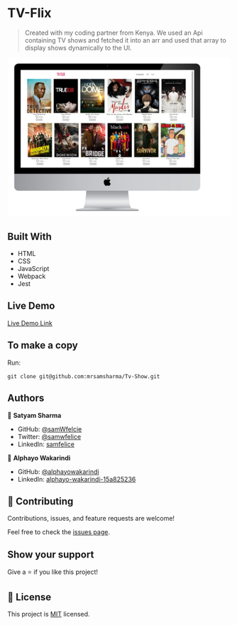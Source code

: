 # TV-Flix

> Created with my coding partner from Kenya. We used an Api containing TV shows and fetched it into an arr and used that array to display shows dynamically to the UI.

![Preview](preview/desktop.png)

## Built With

- HTML
- CSS
- JavaScript
- Webpack
- Jest

## Live Demo

[Live Demo Link](https://samwfelice.github.io/Tv-Show/)

## To make a copy

Run:
```
git clone git@github.com:mrsamsharma/Tv-Show.git
```

## Authors

👤 **Satyam Sharma**

- GitHub: [@samWfelcie](https://github.com/samWfelice)
- Twitter: [@samwfelice](https://twitter.com/samwfelice)
- LinkedIn: [samfelice](https://www.linkedin.com/in/samfelice)


👤 **Alphayo Wakarindi**

- GitHub: [@alphayowakarindi](https://github.com/alphayowakarindi)
- LinkedIn: [alphayo-wakarindi-15a825236](https://www.linkedin.com/in/alphayo-wakarindi-15a825236/)


## 🤝 Contributing

Contributions, issues, and feature requests are welcome!

Feel free to check the [issues page](../../issues/).

## Show your support

Give a ⭐️ if you like this project!

## 📝 License

This project is [MIT](./MIT.md) licensed.
